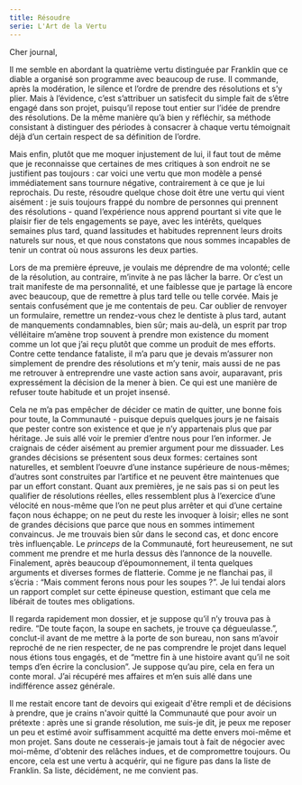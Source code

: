 ```yaml
---
title: Résoudre
serie: L'Art de la Vertu
---
```

Cher journal,

Il me semble en abordant la quatrième vertu distinguée par Franklin que ce
diable a organisé son programme avec beaucoup de ruse. Il commande, après la
modération, le silence et l’ordre de prendre des résolutions et s’y plier. Mais
à l’évidence, c’est s’attribuer un satisfecit du simple fait de s’être engagé
dans son projet, puisqu’il repose tout entier sur l’idée de prendre des
résolutions. De la même manière qu’à bien y réfléchir, sa méthode consistant à
distinguer des périodes à consacrer à chaque vertu témoignait déjà d’un certain
respect de sa définition de l’ordre.

Mais enfin, plutôt que me moquer injustement de lui, il faut tout de même que
je reconnaisse que certaines de mes critiques à son endroit ne se justifient
pas toujours : car voici une vertu que mon modèle a pensé immédiatement sans
tournure négative, contrairement à ce que je lui reprochais. Du reste, résoudre
quelque chose doit être une vertu qui vient aisément : je suis toujours frappé
du nombre de personnes qui prennent des résolutions - quand l’expérience nous
apprend pourtant si vite que le plaisir fier de tels engagements se paye, avec
les intérêts, quelques semaines plus tard, quand lassitudes et habitudes
reprennent leurs droits naturels sur nous, et que nous constatons que nous
sommes incapables de tenir un contrat où nous assurons les deux parties.

Lors de ma première épreuve, je voulais me déprendre de ma volonté; celle de la
résolution, au contraire, m’invite à ne pas lâcher la barre. Or c’est un trait
manifeste de ma personnalité, et une faiblesse que je partage là encore avec
beaucoup, que de remettre à plus tard telle ou telle corvée. Mais je sentais
confusément que je me contentais de peu. Car oublier de renvoyer un formulaire,
remettre un rendez-vous chez le dentiste à plus tard, autant de manquements
condamnables, bien sûr; mais au-delà, un esprit par trop vélléitaire m’amène
trop souvent à prendre mon existence du moment comme un lot que j’ai reçu
plutôt que comme un produit de mes efforts. Contre cette tendance fataliste, il
m’a paru que je devais m’assurer non simplement de prendre des résolutions et
m’y tenir, mais aussi de ne pas me retrouver à entreprendre une vaste action
sans avoir, auparavant, pris expressément la décision de la mener à bien. Ce
qui est une manière de refuser toute habitude et un projet insensé.

Cela ne m’a pas empêcher de décider ce matin de quitter, une bonne fois pour
toute, la Communauté - puisque depuis quelques jours je ne faisais que pester
contre son existence et que je n’y appartenais plus que par héritage. Je suis
allé voir le premier d’entre nous pour l’en informer. Je craignais de céder
aisément au premier argument pour me dissuader. Les grandes décisions se
présentent sous deux formes: certaines sont naturelles, et semblent l’oeuvre
d’une instance supérieure de nous-mêmes; d’autres sont construites par
l’artifice et ne peuvent être maintenues que par un effort constant. Quant aux
premières, je ne sais pas si on peut les qualifier de résolutions réelles,
elles ressemblent plus à l’exercice d’une vélocité en nous-même que l’on ne
peut plus arrêter et qui d’une certaine façon  nous échappe; on ne peut du
reste les invoquer à loisir; elles ne sont de grandes décisions que parce que
nous en sommes intimement convaincus. Je me trouvais bien sûr dans le second
cas, et donc encore très influençable. Le *princeps* de la Communauté, fort
heureusement, ne sut comment me prendre et me hurla dessus dès l’annonce de la
nouvelle. Finalement, après beaucoup d’époumonnement, il tenta quelques
arguments et diverses formes de flatterie. Comme je ne flanchai pas, il s’écria
: “Mais comment ferons nous pour les soupes ?”. Je lui tendai alors un rapport
complet sur cette épineuse question, estimant que cela me libérait de toutes
mes obligations.

Il regarda rapidement mon dossier, et je suppose qu’il n’y trouva pas à redire.
“De toute façon, la soupe en sachets, je trouve ça dégueulasse.”, conclut-il
avant de me mettre à la porte de son bureau, non sans m’avoir reproché de ne
rien respecter, de ne pas comprendre le projet dans lequel nous étions tous
engagés, et de “mettre fin à une histoire avant qu’il ne soit temps d’en écrire
la conclusion”. Je suppose qu’au pire, cela en fera un conte moral. J’ai
récupéré mes affaires et m’en suis allé dans une indifférence assez générale.

Il me restait encore tant de devoirs qui exigeait d'être rempli et de décisions
à prendre, que je crains n'avoir quitté la Communauté que pour avoir un
prétexte : après une si grande résolution, me suis-je dit, je peux me reposer
un peu et estimé avoir suffisamment acquitté ma dette envers moi-même et mon
projet. Sans doute ne cesserais-je jamais tout à fait de négocier avec
moi-même, d'obtenir des relâches indues, et de compromettre toujours.  Ou
encore, cela est une vertu à acquérir, qui ne figure pas dans la liste de
Franklin. Sa liste, décidément, ne me convient pas.
